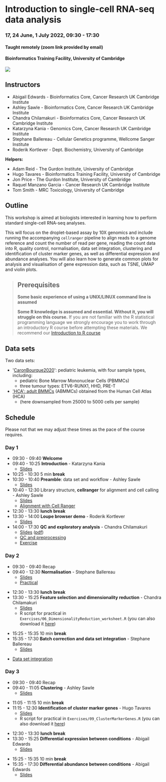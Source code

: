 # Introduction to single-cell RNA-seq data analysis

### 17, 24 June, 1 July 2022, 09:30 - 17:30
#### Taught remotely (zoom link provided by email)
#### Bioinformatics Training Facility, University of Cambridge

![](UnivCambridge_ScRnaSeqIntro_Base/Images/uniOfCamCrukLogos.png)

## Instructors

* Abigail Edwards - Bioinformatics Core, Cancer Research UK Cambridge Institute
* Ashley Sawle - Bioinformatics Core, Cancer Research UK Cambridge Institute
* Chandra Chilamakuri - Bioinformatics Core, Cancer Research UK Cambridge Institute
* Katarzyna Kania - Genomics Core, Cancer Research UK Cambridge Institute
* Stephane Ballereau - Cellular Genetics programme, Wellcome Sanger Institute
* Roderik Kortlever - Dept. Biochemistry, University of Cambridge

**Helpers:**

* Adam Reid - The Gurdon Institute, University of Cambridge
* Hugo Tavares - Bioinformatics Training Facility, University of Cambridge
* Jon Price - The Gurdon Institute, University of Cambridge
* Raquel Manzano Garcia - Cancer Research UK Cambridge Institute
* Tom Smith - MRC Toxicology, University of Cambridge

## Outline

This workshop is aimed at biologists interested in learning how to perform
standard single-cell RNA-seq analyses. 

This will focus on the droplet-based assay by 10X genomics and include running
the accompanying `cellranger` pipeline to align reads to a genome reference and
count the number of read per gene, reading the count data into R, quality control,
normalisation, data set integration, clustering and identification of cluster
marker genes, as well as differential expression and abundance analyses.
You will also learn how to generate common plots for analysis and visualisation
of gene expression data, such as TSNE, UMAP and violin plots.

> ## Prerequisites
>
> __**Some basic experience of using a UNIX/LINUX command line is assumed**__
> 
> __**Some R knowledge is assumed and essential. Without it, you
> will struggle on this course.**__ 
> If you are not familiar with the R statistical programming language we
> strongly encourage you to work through an introductory R course before
> attempting these materials.
> We recommend our [Introduction to R course](https://bioinformatics-core-shared-training.github.io/r-intro/)

## Data sets

Two data sets:

* '[CaronBourque2020](https://www.nature.com/articles/s41598-020-64929-x)': pediatric leukemia, with four sample types, including:
  * pediatric Bone Marrow Mononuclear Cells (PBMMCs)
  * three tumour types: ETV6-RUNX1, HHD, PRE-T  
* ['HCA': adult BMMCs](https://data.humancellatlas.org/explore/projects/cc95ff89-2e68-4a08-a234-480eca21ce79) (ABMMCs) obtained from the Human Cell Atlas (HCA)
  * (here downsampled from 25000 to 5000 cells per sample)

## Schedule

Please not that we may adjust these times as the pace of the course requires.

### Day 1

* 09:30 - 09:40 **Welcome** <!-- Paul -->
* 09:40 - 10:25 **Introduction** - Katarzyna Kania
    + [Slides](UnivCambridge_ScRnaSeqIntro_Base/Slides/01_Introduction.pdf)
* 10:25 - 10:30 5 min **break** 
* 10:30 - 10:40 **Preamble**: data set and workflow - Ashley Sawle
    + [Slides](UnivCambridge_ScRnaSeqIntro_Base/Slides/02_PreambleSlides.html)
* 10:40 - 12:30 Library structure, **cellranger** for alignment and cell calling - Ashley Sawle
    + [Slides](UnivCambridge_ScRnaSeqIntro_Base/Slides/03_CellRangerSlides.html) <!-- \([pdf](scRNAseq/Slides/CellRangerSlides.pdf)\) -->
    + [Alignment with Cell Ranger](UnivCambridge_ScRnaSeqIntro_Base/Markdowns/03_CellRanger.html)
* 12:30 - 13:30 **lunch break**
* 13:30 - 14:00 **Loupe browser demo** - Roderik Kortlever
  + [Slides](UnivCambridge_ScRnaSeqIntro_Base/Slides/03.1_LoupeBrowserDemo.pdf)
* 14:00 - 17:30 **QC and exploratory analysis** - Chandra Chilamakuri
    + [Slides](UnivCambridge_ScRnaSeqIntro_Base/Slides/04_QualityControlSlides.html) \([pdf](UnivCambridge_ScRnaSeqIntro_Base/Slides/04_QualityControlSlides.pdf)\)
    + [QC and preprocessing](UnivCambridge_ScRnaSeqIntro_Base/Markdowns/04_Preprocessing_And_QC.html)
    + [Exercise](UnivCambridge_ScRnaSeqIntro_Base/Markdowns/04_Preprocessing_And_QC.Exercise.html)  

### Day 2

* 09:30 - 09:40 Recap <!-- Stephane -->
* 09:40 - 12:30 **Normalisation** - Stephane Ballereau
    + [Slides](UnivCambridge_ScRnaSeqIntro_Base/Slides/05_NormalisationSlides.html) <!-- \([pdf](scRNAseq/Slides/05_normalisationSlides.pdf)\) -->
    + [Practical](UnivCambridge_ScRnaSeqIntro_Base/Markdowns/05_Normalisation.html)    
<!-- + [Exercises](UnivCambridge_ScRnaSeqIntro_Base/Markdowns/05_Normalisation_exercises.html) -->
<!-- + [Exercise Solutions](UnivCambridge_ScRnaSeqIntro_Base/Markdowns/05_Normalisation_exercises_solutions.html) -->
* 12:30 - 13:30 **lunch break**
* 13:30 - 15:25 **Feature selection and dimensionality reduction** - Chandra Chilamakuri
    + [Slides](UnivCambridge_ScRnaSeqIntro_Base/Slides/06_FeatureSelectionAndDimensionalityReduction_slides.html)
    + R script for practical in `Exercises/06_DimensionalityReduction_worksheet.R` (you can also download it [here](https://github.com/bioinformatics-core-shared-training/UnivCambridge_ScRnaSeqIntro_Base/blob/87c654f73aa47d258f39a9c42d1563c4e51ddcd3/CourseMaterials/Exercises/06_DimensionalityReduction_worksheet.R))
<!-- + [Materials](UnivCambridge_ScRnaSeqIntro_Base/Markdowns/06_FeatureSelectionAndDimensionalityReduction.html) -->
* 15:25 - 15:35 10 min **break**
* 15:35 - 17:30 **Batch correction and data set integration** - Stephane Ballereau 
    + [Slides](UnivCambridge_ScRnaSeqIntro_Base/Slides/07_DataIntegrationAndBatchCorrectionSlides.html)  
 + [Data set integration](UnivCambridge_ScRnaSeqIntro_Base/Markdowns/07_DatasetIntegration.html) 
<!-- + [Solutions](UnivCambridge_ScRnaSeqIntro_Base/Markdowns/07_DataIntegrationChallengeSolution.html) -->
<!-- + [Batch Correction extended example](UnivCambridge_ScRnaSeqIntro_Base/Markdowns/07_BatchCorrection.html) -->
    
### Day 3

* 09:30 - 09:40 Recap <!-- Stephane -->
* 09:40 - 11:05 **Clustering** - Ashley Sawle
    + [Slides](UnivCambridge_ScRnaSeqIntro_Base/Slides/08_ClusteringSlides.html)
<!-- + [Practical](UnivCambridge_ScRnaSeqIntro_Base/Markdowns/08_ClusteringPostDsi.html) -->
<!-- + [Exercise1](UnivCambridge_ScRnaSeqIntro_Base/Markdowns/08_ClusteringPostDsi_exercise.Rmd) -->
<!-- + [Exercise Solutions](UnivCambridge_ScRnaSeqIntro_Base/Markdowns/08_ClusteringPostDsi_exercise_solutions.html) -->
* 11:05 - 11:15 10 min **break** 
* 11:15 - 12:30 **Identification of cluster marker genes** - Hugo Tavares
    + [Slides](UnivCambridge_ScRnaSeqIntro_Base/Slides/09_ClusterMarkerGenes.html)
    + R script for practical in `Exercises/09_ClusterMarkerGenes.R` (you can also download it [here](https://github.com/bioinformatics-core-shared-training/UnivCambridge_ScRnaSeqIntro_Base/blob/87c654f73aa47d258f39a9c42d1563c4e51ddcd3/CourseMaterials/Exercises/09_ClusterMarkerGenes.R))
<!-- + [Cluster marker genes](UnivCambridge_ScRnaSeqIntro_Base/Markdowns/09_ClusterMarkerGenes.html) -->
<!-- + Worksheet in `Exercises/09_ClusterMarkerGenes.R` -->
* 12:30 - 13:30 **lunch break**
* 13:30 - 15:25 **Differential expression between conditions** - Abigail Edwards
    + [Slides](UnivCambridge_ScRnaSeqIntro_Base/Slides/10_MultiSplCompSlides.html)
<!-- + [Practical](UnivCambridge_ScRnaSeqIntro_Base/Markdowns/10_MultiSplComp.html) -->
<!-- + [Exercise1](UnivCambridge_ScRnaSeqIntro_Base/Markdowns/10_MultiSplComp_exercise1.Rmd) -->
<!-- + [Exercise1 Solutions](UnivCambridge_ScRnaSeqIntro_Base/Markdowns/10_MultiSplComp_exercise1_solutions.html) -->
* 15:25 - 15:35 10 min **break** 
* 15:35 - 17:30 **Differential abundance between conditions** - Abigail Edwards
    + [Slides](UnivCambridge_ScRnaSeqIntro_Base/Slides/10_MultiSplCompSlides.html)
<!-- + [Practical](UnivCambridge_ScRnaSeqIntro_Base/Markdowns/10_MultiSplComp.html) -->
<!-- + [Exercise2](UnivCambridge_ScRnaSeqIntro_Base/Markdowns/10_MultiSplComp_exercise2.Rmd) -->
<!-- + [Exercise2 Solutions](UnivCambridge_ScRnaSeqIntro_Base/Markdowns/10_MultiSplComp_exercise2_solutions.html) -->
